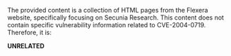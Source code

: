 The provided content is a collection of HTML pages from the Flexera website, specifically focusing on Secunia Research. This content does not contain specific vulnerability information related to CVE-2004-0719. Therefore, it is:

**UNRELATED**